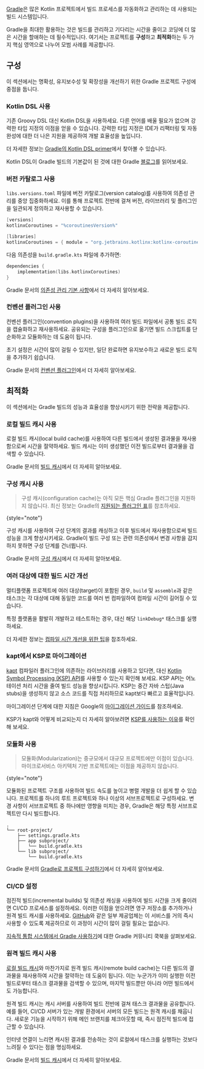 [//]: # (title: Gradle 모범 사례)

[Gradle](https://docs.gradle.org/current/userguide/userguide.html)은 많은 Kotlin 프로젝트에서 빌드 프로세스를 자동화하고 관리하는 데 사용되는 빌드 시스템입니다.

Gradle을 최대한 활용하는 것은 빌드를 관리하고 기다리는 시간을 줄이고 코딩에 더 많은 시간을 할애하는 데 필수적입니다. 여기서는 프로젝트를 **구성**하고 **최적화**하는 두 가지 핵심 영역으로 나누어 모범 사례를 제공합니다.

## 구성

이 섹션에서는 명확성, 유지보수성 및 확장성을 개선하기 위한 Gradle 프로젝트 구성에 중점을 둡니다.

### Kotlin DSL 사용

기존 Groovy DSL 대신 Kotlin DSL을 사용하세요. 다른 언어를 배울 필요가 없으며 강력한 타입 지정의 이점을 얻을 수 있습니다. 강력한 타입 지정은 IDE가 리팩터링 및 자동 완성에 대한 더 나은 지원을 제공하여 개발 효율성을 높입니다.

더 자세한 정보는 [Gradle의 Kotlin DSL primer](https://docs.gradle.org/current/userguide/kotlin_dsl.html)에서 찾아볼 수 있습니다.

Kotlin DSL이 Gradle 빌드의 기본값이 된 것에 대한 Gradle [블로그](https://blog.gradle.org/kotlin-dsl-is-now-the-default-for-new-gradle-builds)를 읽어보세요.

### 버전 카탈로그 사용

`libs.versions.toml` 파일에 버전 카탈로그(version catalog)를 사용하여 의존성 관리를 중앙 집중화하세요. 이를 통해 프로젝트 전반에 걸쳐 버전, 라이브러리 및 플러그인을 일관되게 정의하고 재사용할 수 있습니다.

```kotlin
[versions]
kotlinxCoroutines = "%coroutinesVersion%"

[libraries]
kotlinxCoroutines = { module = "org.jetbrains.kotlinx:kotlinx-coroutines-core", version.ref = "kotlinxCoroutines" }
```

다음 의존성을 `build.gradle.kts` 파일에 추가하면:

```kotlin
dependencies {
    implementation(libs.kotlinxCoroutines)
}
```

Gradle 문서의 [의존성 관리 기본 사항](https://docs.gradle.org/current/userguide/dependency_management_basics.html#version_catalog)에서 더 자세히 알아보세요.

### 컨벤션 플러그인 사용

<primary-label ref="advanced"/>

컨벤션 플러그인(convention plugins)을 사용하여 여러 빌드 파일에서 공통 빌드 로직을 캡슐화하고 재사용하세요. 공유되는 구성을 플러그인으로 옮기면 빌드 스크립트를 단순화하고 모듈화하는 데 도움이 됩니다.

초기 설정은 시간이 많이 걸릴 수 있지만, 일단 완료하면 유지보수하고 새로운 빌드 로직을 추가하기 쉽습니다.

Gradle 문서의 [컨벤션 플러그인](https://docs.gradle.org/current/userguide/custom_plugins.html#sec:convention_plugins)에서 더 자세히 알아보세요.

## 최적화

이 섹션에서는 Gradle 빌드의 성능과 효율성을 향상시키기 위한 전략을 제공합니다.

### 로컬 빌드 캐시 사용

로컬 빌드 캐시(local build cache)를 사용하여 다른 빌드에서 생성된 결과물을 재사용함으로써 시간을 절약하세요. 빌드 캐시는 이미 생성했던 이전 빌드로부터 결과물을 검색할 수 있습니다.

Gradle 문서의 [빌드 캐시](https://docs.gradle.org/current/userguide/build_cache.html)에서 더 자세히 알아보세요.

### 구성 캐시 사용

> 구성 캐시(configuration cache)는 아직 모든 핵심 Gradle 플러그인을 지원하지 않습니다. 최신 정보는 Gradle의 [지원되는 플러그인 표](https://docs.gradle.org/current/userguide/configuration_cache.html#config_cache:plugins:core)를 참조하세요.
>
{style="note"}

구성 캐시를 사용하여 구성 단계의 결과를 캐싱하고 이후 빌드에서 재사용함으로써 빌드 성능을 크게 향상시키세요. Gradle이 빌드 구성 또는 관련 의존성에서 변경 사항을 감지하지 못하면 구성 단계를 건너뜁니다.

Gradle 문서의 [구성 캐시](https://docs.gradle.org/current/userguide/configuration_cache.html)에서 더 자세히 알아보세요.

### 여러 대상에 대한 빌드 시간 개선

멀티플랫폼 프로젝트에 여러 대상(target)이 포함된 경우, `build` 및 `assemble`과 같은 태스크는 각 대상에 대해 동일한 코드를 여러 번 컴파일하여 컴파일 시간이 길어질 수 있습니다.

특정 플랫폼을 활발히 개발하고 테스트하는 경우, 대신 해당 `linkDebug*` 태스크를 실행하세요.

더 자세한 정보는 [컴파일 시간 개선을 위한 팁](native-improving-compilation-time.md#gradle-configuration)을 참조하세요.

### kapt에서 KSP로 마이그레이션

[kapt](kapt.md) 컴파일러 플러그인에 의존하는 라이브러리를 사용하고 있다면, 대신 [Kotlin Symbol Processing (KSP) API](ksp-overview.md)를 사용할 수 있는지 확인해 보세요. KSP API는 어노테이션 처리 시간을 줄여 빌드 성능을 향상시킵니다. KSP는 중간 자바 스텁(Java stubs)을 생성하지 않고 소스 코드를 직접 처리하므로 kapt보다 빠르고 효율적입니다.

마이그레이션 단계에 대한 지침은 Google의 [마이그레이션 가이드](https://developer.android.com/build/migrate-to-ksp)를 참조하세요.

KSP가 kapt와 어떻게 비교되는지 더 자세히 알아보려면 [KSP를 사용하는 이유](ksp-why-ksp.md)를 확인해 보세요.

### 모듈화 사용

<primary-label ref="advanced"/>

> 모듈화(Modularization)는 중규모에서 대규모 프로젝트에만 이점이 있습니다. 마이크로서비스 아키텍처 기반 프로젝트에는 이점을 제공하지 않습니다.
>
{style="note"}

모듈화된 프로젝트 구조를 사용하여 빌드 속도를 높이고 병렬 개발을 더 쉽게 할 수 있습니다. 프로젝트를 하나의 루트 프로젝트와 하나 이상의 서브프로젝트로 구성하세요. 변경 사항이 서브프로젝트 중 하나에만 영향을 미치는 경우, Gradle은 해당 특정 서브프로젝트만 다시 빌드합니다.

```none
.
└── root-project/
    ├── settings.gradle.kts
    ├── app subproject/
    │   └── build.gradle.kts
    └── lib subproject/
        └── build.gradle.kts
```

Gradle 문서의 [Gradle로 프로젝트 구성하기](https://docs.gradle.org/current/userguide/multi_project_builds.html)에서 더 자세히 알아보세요.

### CI/CD 설정

<primary-label ref="advanced"/>

점진적 빌드(incremental builds) 및 의존성 캐싱을 사용하여 빌드 시간을 크게 줄이려면 CI/CD 프로세스를 설정하세요. 이러한 이점을 얻으려면 영구 저장소를 추가하거나 원격 빌드 캐시를 사용하세요. [GitHub](https://github.com/features/actions)와 같은 일부 제공업체는 이 서비스를 거의 즉시 사용할 수 있도록 제공하므로 이 과정이 시간이 많이 걸릴 필요는 없습니다.

[지속적 통합 시스템에서 Gradle 사용하기](https://cookbook.gradle.org/ci/)에 대한 Gradle 커뮤니티 쿡북을 살펴보세요.

### 원격 빌드 캐시 사용

<primary-label ref="advanced"/>

[로컬 빌드 캐시](#use-local-build-cache)와 마찬가지로 원격 빌드 캐시(remote build cache)는 다른 빌드의 결과물을 재사용하여 시간을 절약하는 데 도움이 됩니다. 이는 누군가가 이미 실행한 이전 빌드로부터 태스크 결과물을 검색할 수 있으며, 마지막 빌드뿐만 아니라 어떤 빌드에서도 가능합니다.

원격 빌드 캐시는 캐시 서버를 사용하여 빌드 전반에 걸쳐 태스크 결과물을 공유합니다. 예를 들어, CI/CD 서버가 있는 개발 환경에서 서버의 모든 빌드는 원격 캐시를 채웁니다. 새로운 기능을 시작하기 위해 메인 브랜치를 체크아웃할 때, 즉시 점진적 빌드에 접근할 수 있습니다.

인터넷 연결이 느리면 캐시된 결과를 전송하는 것이 로컬에서 태스크를 실행하는 것보다 느려질 수 있다는 점을 명심하세요.

Gradle 문서의 [빌드 캐시](https://docs.gradle.org/current/userguide/build_cache.html)에서 더 자세히 알아보세요.